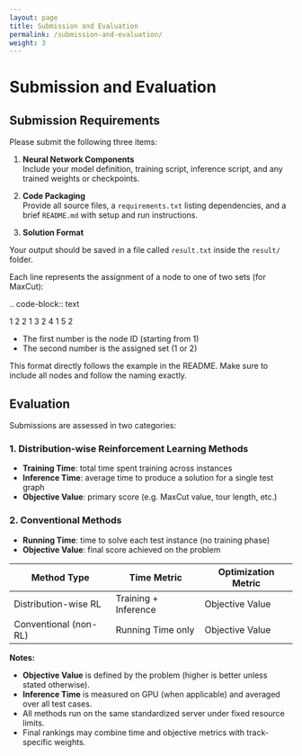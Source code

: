 ```yaml
---
layout: page
title: Submission and Evaluation
permalink: /submission-and-evaluation/
weight: 3
---
```


# Submission and Evaluation

## Submission Requirements

Please submit the following three items:

1. **Neural Network Components**  
   Include your model definition, training script, inference script, and any trained weights or checkpoints.

2. **Code Packaging**  
   Provide all source files, a `requirements.txt` listing dependencies, and a brief `README.md` with setup and run instructions.

3. **Solution Format**  
  
Your output should be saved in a file called `result.txt` inside the `result/` folder.

Each line represents the assignment of a node to one of two sets (for MaxCut):

.. code-block:: text

   1 2
   2 1
   3 2
   4 1
   5 2

- The first number is the node ID (starting from 1)  
- The second number is the assigned set (1 or 2)  

This format directly follows the example in the README. Make sure to include all nodes and follow the naming exactly.

## Evaluation

Submissions are assessed in two categories:

### 1. Distribution-wise Reinforcement Learning Methods
- **Training Time**: total time spent training across instances  
- **Inference Time**: average time to produce a solution for a single test graph  
- **Objective Value**: primary score (e.g. MaxCut value, tour length, etc.)

### 2. Conventional Methods
- **Running Time**: time to solve each test instance (no training phase)  
- **Objective Value**: final score achieved on the problem

| Method Type               | Time Metric              | Optimization Metric |
|---------------------------|--------------------------|---------------------|
| Distribution-wise RL      | Training + Inference     | Objective Value     |
| Conventional (non-RL)     | Running Time only        | Objective Value     |


**Notes:**  
- **Objective Value** is defined by the problem (higher is better unless stated otherwise).  
- **Inference Time** is measured on GPU (when applicable) and averaged over all test cases.  
- All methods run on the same standardized server under fixed resource limits.  
- Final rankings may combine time and objective metrics with track-specific weights.  


